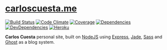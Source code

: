 # [carloscuesta.me](https://carloscuesta.me)

[![Build Status](https://img.shields.io/travis/carloscuesta/carloscuesta.me.svg?style=flat-square)](https://travis-ci.org/carloscuesta/carloscuesta.me)
[![Code Climate](https://img.shields.io/codeclimate/github/carloscuesta/carloscuesta.me.svg?style=flat-square)](https://codeclimate.com/github/carloscuesta/carloscuesta.me/)
[![Coverage](https://img.shields.io/coveralls/carloscuesta/carloscuesta.me.svg?style=flat-square)](https://coveralls.io/github/carloscuesta/carloscuesta.me)
[![Dependencies](https://img.shields.io/david/carloscuesta/carloscuesta.me.svg?style=flat-square)](https://david-dm.org/carloscuesta/carloscuesta.me)
[![DevDependencies](https://img.shields.io/david/dev/carloscuesta/carloscuesta.me.svg?style=flat-square)](https://david-dm.org/carloscuesta/carloscuesta.me#info=devDependencies)
[![Heroku](https://img.shields.io/badge/deployed-heroku-430098.svg?style=flat-square)](http://carloscuesta.me)

**Carlos Cuesta** personal site, built on [NodeJS](http://nodejs.org) using [Express](http://expressjs.com), [Jade](http://jade-lang.com), [Sass](http://sass-lang.com) and [Ghost](http://ghost.org) as a blog system.
